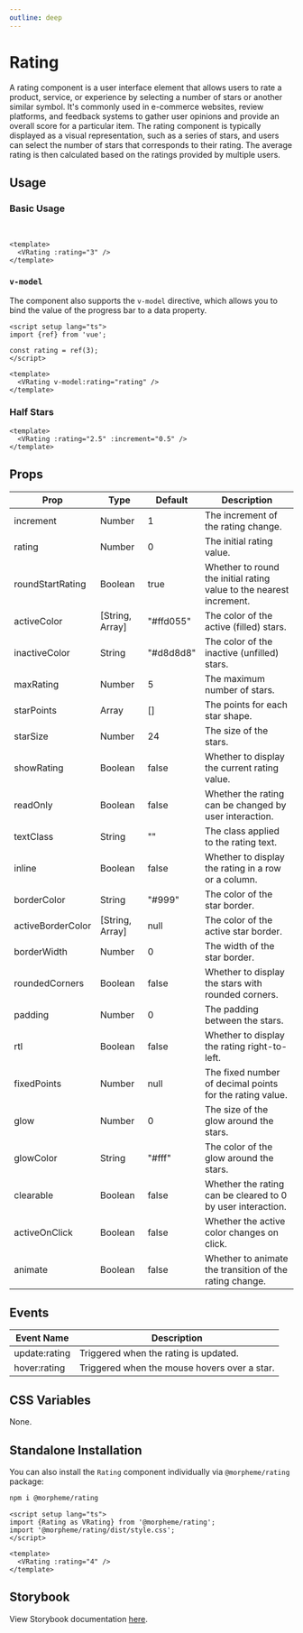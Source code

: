 ```yaml
---
outline: deep
---
```


# Rating

A rating component is a user interface element that allows users to rate a product, service, or experience by selecting a number of stars or another similar symbol. It's commonly used in e-commerce websites, review platforms, and feedback systems to gather user opinions and provide an overall score for a particular item. The rating component is typically displayed as a visual representation, such as a series of stars, and users can select the number of stars that corresponds to their rating. The average rating is then calculated based on the ratings provided by multiple users.

## Usage

### Basic Usage

<br>

<LivePreview src="components-rating--default" >

```vue
<template>
  <VRating :rating="3" />
</template>
```

</LivePreview>

### `v-model`

The component also supports the `v-model` directive, which allows you to bind the value of the progress bar to a data property.

<LivePreview src="components-rating--default-value" >

```vue
<script setup lang="ts">
import {ref} from 'vue';

const rating = ref(3);
</script>

<template>
  <VRating v-model:rating="rating" />
</template>
```

</LivePreview>

### Half Stars

<LivePreview src="components-rating--half-stars" >

```vue
<template>
  <VRating :rating="2.5" :increment="0.5" />
</template>
```

</LivePreview>

## Props

| Prop              | Type            | Default   | Description                                                         |
| ----------------- | --------------- | --------- | ------------------------------------------------------------------- |
| increment         | Number          | 1         | The increment of the rating change.                                 |
| rating            | Number          | 0         | The initial rating value.                                           |
| roundStartRating  | Boolean         | true      | Whether to round the initial rating value to the nearest increment. |
| activeColor       | [String, Array] | "#ffd055" | The color of the active (filled) stars.                             |
| inactiveColor     | String          | "#d8d8d8" | The color of the inactive (unfilled) stars.                         |
| maxRating         | Number          | 5         | The maximum number of stars.                                        |
| starPoints        | Array           | []        | The points for each star shape.                                     |
| starSize          | Number          | 24        | The size of the stars.                                              |
| showRating        | Boolean         | false     | Whether to display the current rating value.                        |
| readOnly          | Boolean         | false     | Whether the rating can be changed by user interaction.              |
| textClass         | String          | ""        | The class applied to the rating text.                               |
| inline            | Boolean         | false     | Whether to display the rating in a row or a column.                 |
| borderColor       | String          | "#999"    | The color of the star border.                                       |
| activeBorderColor | [String, Array] | null      | The color of the active star border.                                |
| borderWidth       | Number          | 0         | The width of the star border.                                       |
| roundedCorners    | Boolean         | false     | Whether to display the stars with rounded corners.                  |
| padding           | Number          | 0         | The padding between the stars.                                      |
| rtl               | Boolean         | false     | Whether to display the rating right-to-left.                        |
| fixedPoints       | Number          | null      | The fixed number of decimal points for the rating value.            |
| glow              | Number          | 0         | The size of the glow around the stars.                              |
| glowColor         | String          | "#fff"    | The color of the glow around the stars.                             |
| clearable         | Boolean         | false     | Whether the rating can be cleared to 0 by user interaction.         |
| activeOnClick     | Boolean         | false     | Whether the active color changes on click.                          |
| animate           | Boolean         | false     | Whether to animate the transition of the rating change.             |

## Events

| Event Name    | Description                                  |
| ------------- | -------------------------------------------- |
| update:rating | Triggered when the rating is updated.        |
| hover:rating  | Triggered when the mouse hovers over a star. |

## CSS Variables

None.

## Standalone Installation

You can also install the `Rating` component individually via `@morpheme/rating` package:

```bash
npm i @morpheme/rating
```

```vue
<script setup lang="ts">
import {Rating as VRating} from '@morpheme/rating';
import '@morpheme/rating/dist/style.css';
</script>

<template>
  <VRating :rating="4" />
</template>
```

## Storybook

View Storybook documentation [here](https://gits-ui.web.app/?path=/story/components-rating--variants).
